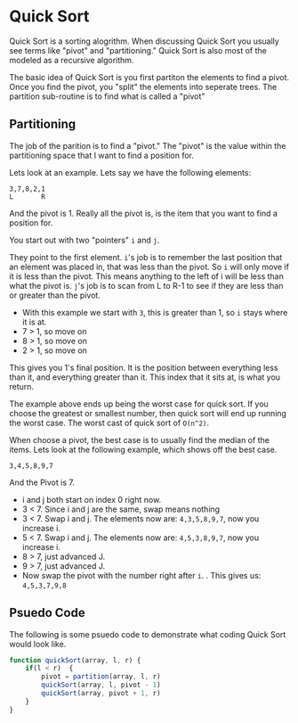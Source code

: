 # Quick Sort
Quick Sort is a sorting alogrithm. When discussing Quick Sort you usually see terms like "pivot" and "partitioning."  Quick Sort is also most of the modeled as a recursive algorithm. 

The basic idea of Quick Sort is you first partiton the elements to find a pivot. Once you find the pivot, you  "split" the  elements into seperate trees. The partition sub-routine is to find what is called a "pivot"

## Partitioning
The job of the parition is to find a "pivot." The "pivot" is the value within the partitioning space that I want to find a position for. 

Lets look at an example. Lets say we have the following elements:
```
3,7,8,2,1
L       R
```
And the pivot is 1. Really all the pivot is, is the item that you want to find a position for.

You start out with two "pointers" `i`  and `j`.  

They point to the first element. `i`'s job is to remember the last position that an element was placed in, that was less than the pivot. So `i` will only move if it is less than the pivot. This means anything to the left of i  will be less than what the pivot is. `j`'s job is to scan  from L to R-1 to see if they are less than or greater than the pivot.

* With this example we start with `3`, this is greater than 1, so `i` stays  where it is at.
* 7 > 1, so move on
* 8 > 1, so move on
* 2 > 1, so move on

This gives you 1's final position. It is the position between everything less than it, and everything greater than it. This index that it sits at, is what you return.

The example above ends up being the worst case for quick sort. If you choose the greatest or smallest number, then quick sort will end up running  the worst case. The worst cast of quick sort of `O(n^2)`.

When choose a pivot, the best case is to usually find the median of the items. Lets look at the following example, which shows off the best case.
```
3,4,5,8,9,7
```
And the Pivot is 7.

* i and j both start on index 0 right now.
* 3 < 7. Since i and j are the same, swap means nothing
* 3 < 7. Swap i and j. The elements now are: `4,3,5,8,9,7`, now you increase i.
* 5 < 7. Swap i and j. The  elements now  are: `4,5,3,8,9,7`, now you increase i.
* 8 > 7, just advanced J.
* 9 > 7, just advanced J.
* Now swap the pivot with the number right after `i`. . This gives us: `4,5,3,7,9,8`

## Psuedo Code
The following is some psuedo code to demonstrate what coding Quick Sort would look like.

```js
function quickSort(array, l, r) {
    if(l < r)  {
        pivot = partition(array, l, r)
        quickSort(array, l, pivot - 1)
        quickSort(array, pivot + 1, r)
    }
}
```
